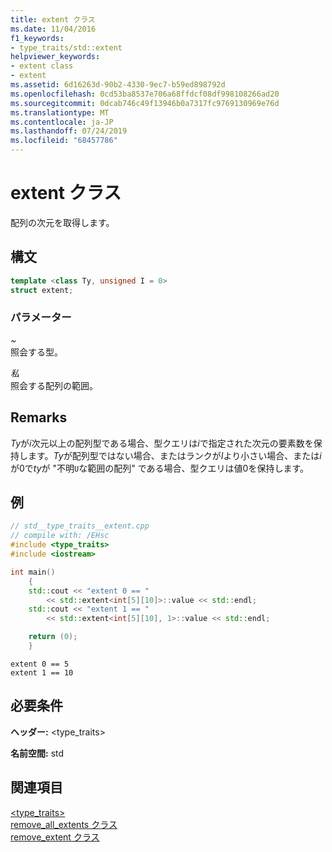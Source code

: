 ```yaml
---
title: extent クラス
ms.date: 11/04/2016
f1_keywords:
- type_traits/std::extent
helpviewer_keywords:
- extent class
- extent
ms.assetid: 6d16263d-90b2-4330-9ec7-b59ed898792d
ms.openlocfilehash: 0cd53ba8537e706a68ffdcf08df998108266ad20
ms.sourcegitcommit: 0dcab746c49f13946b0a7317fc9769130969e76d
ms.translationtype: MT
ms.contentlocale: ja-JP
ms.lasthandoff: 07/24/2019
ms.locfileid: "68457786"
---
```

# <a name="extent-class"></a>extent クラス

配列の次元を取得します。

## <a name="syntax"></a>構文

```cpp
template <class Ty, unsigned I = 0>
struct extent;
```

### <a name="parameters"></a>パラメーター

*~* \
照会する型。

*私*\
照会する配列の範囲。

## <a name="remarks"></a>Remarks

*Ty*が*i*次元以上の配列型である場合、型クエリは*i*で指定された次元の要素数を保持します。*Ty*が配列型ではない場合、またはランクが*I*より小さい場合、または*i*が0で*ty*が "不明`U`な範囲の配列" である場合、型クエリは値0を保持します。

## <a name="example"></a>例

```cpp
// std__type_traits__extent.cpp
// compile with: /EHsc
#include <type_traits>
#include <iostream>

int main()
    {
    std::cout << "extent 0 == "
        << std::extent<int[5][10]>::value << std::endl;
    std::cout << "extent 1 == "
        << std::extent<int[5][10], 1>::value << std::endl;

    return (0);
    }
```

```Output
extent 0 == 5
extent 1 == 10
```

## <a name="requirements"></a>必要条件

**ヘッダー:** \<type_traits>

**名前空間:** std

## <a name="see-also"></a>関連項目

[<type_traits>](../standard-library/type-traits.md)\
[remove_all_extents クラス](../standard-library/remove-all-extents-class.md)\
[remove_extent クラス](../standard-library/remove-extent-class.md)
